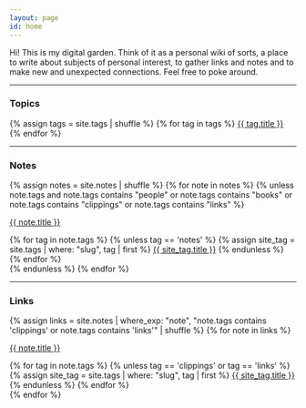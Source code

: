 ```yaml
---
layout: page
id: home
---
```


<article>
<section>

Hi! This is my digital garden. Think of it as a personal wiki of sorts, a place to write about subjects of personal interest, to gather links and notes and to make new and unexpected connections. Feel free to poke around.

<hr>

<h1>Topics</h1>

<div class="tags">
{% assign tags = site.tags | shuffle %}
{% for tag in tags %}
<a class="tag" href="/tags/{{tag.slug}}" target="_self">{{ tag.title }}</a>
{% endfor %}
</div>

<hr/>

<h1>Notes</h1>
<div>
{% assign notes = site.notes | shuffle %}
{% for note in notes %}
{% unless note.tags and note.tags contains "people" or note.tags contains "books" or note.tags contains "clippings" or note.tags contains "links" %}
<div class="note-link">
<p><a class="internal-link" href="{{ site.baseurl }}{{ note.url }}">{{ note.title }}</a></p>
    <div class="tags tags-row">
    {% for tag in note.tags %}
    {% unless tag == 'notes' %}
    {% assign site_tag = site.tags | where: "slug", tag | first %}
    <a class="tag" href="/tags/{{ site_tag.slug }}" target="_self">{{ site_tag.title }}</a>
    {% endunless %}
    {% endfor %}
    </div>
</div>
{% endunless %}
{% endfor %}
</div>

<hr/>

<h1>Links</h1>
<div>
{% assign links = site.notes | where_exp: "note", "note.tags contains 'clippings' or note.tags contains 'links'" | shuffle %}
{% for note in links %}
<div class="note-link">
<p>
<a href="{{ note.source }}" target="_blank">{{ note.title }}</a>
</p>
    <div class="tags tags-row">
    {% for tag in note.tags %}
    {% unless tag == 'clippings' or tag == 'links' %}
    {% assign site_tag = site.tags | where: "slug", tag | first %}
    <a class="tag" href="/tags/{{ site_tag.slug }}" target="_self">{{ site_tag.title }}</a>
    {% endunless %}
    {% endfor %}
    </div>
</div>
{% endfor %}
</div>
</section>
</article>